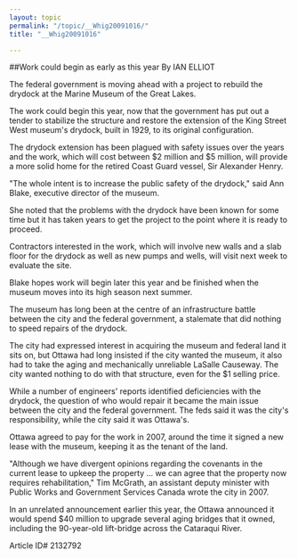 ```yaml
---
layout: topic
permalink: "/topic/__Whig20091016/"
title: "__Whig20091016"

---
```


##Work could begin as early as this year
By IAN ELLIOT

<div class="column2">

The federal government is moving ahead with a project to rebuild the drydock at the Marine Museum of the Great Lakes.

The work could begin this year, now that the government has put out a tender to stabilize the structure and restore the extension of the King Street West museum's drydock, built in 1929, to its original configuration.

The drydock extension has been plagued with safety issues over the years and the work, which will cost between $2 million and $5 million, will provide a more solid home for the retired Coast Guard vessel, Sir Alexander Henry.

"The whole intent is to increase the public safety of the drydock," said Ann Blake, executive director of the museum.

She noted that the problems with the drydock have been known for some time but it has taken years to get the project to the point where it is ready to proceed.

Contractors interested in the work, which will involve new walls and a slab floor for the drydock as well as new pumps and wells, will visit next week to evaluate the site.

Blake hopes work will begin later this year and be finished when the museum moves into its high season next summer.

The museum has long been at the centre of an infrastructure battle between the city and the federal government, a stalemate that did nothing to speed repairs of the drydock.

The city had expressed interest in acquiring the museum and federal land it sits on, but Ottawa had long insisted if the city wanted the museum, it also had to take the aging and mechanically unreliable LaSalle Causeway. The city wanted nothing to do with that structure, even for the $1 selling price.

While a number of engineers' reports identified deficiencies with the drydock, the question of who would repair it became the main issue between the city and the federal government. The feds said it was the city's responsibility, while the city said it was Ottawa's.

Ottawa agreed to pay for the work in 2007, around the time it signed a new lease with the museum, keeping it as the tenant of the land.

"Although we have divergent opinions regarding the covenants in the current lease to upkeep the property ... we can agree that the property now requires rehabilitation," Tim McGrath, an assistant deputy minister with Public Works and Government Services Canada wrote the city in 2007.

In an unrelated announcement earlier this year, the Ottawa announced it would spend $40 million to upgrade several aging bridges that it owned, including the 90-year-old lift-bridge across the Cataraqui River.

</div>
Article ID# 2132792

